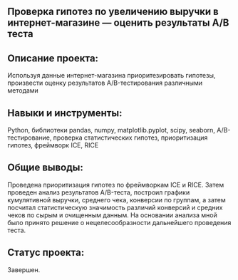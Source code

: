 Проверка гипотез по увеличению выручки в интернет-магазине — оценить результаты A/B теста
---
Описание проекта:
-----------
Используя данные интернет-магазина приоритезировать гипотезы, произвести оценку результатов A/B-тестирования различными методами

Навыки и инструменты:
----

Python, библиотеки pandas, numpy, matplotlib.pyplot, scipy, seaborn, A/B-тестирование, проверка статистических гипотез, приоритизация гипотез, фреймворк ICE, RICE

Общие выводы:
---
Проведена приоритизация гипотез по фреймворкам ICE и RICE. Затем проведен анализ результатов A/B-теста, построил графики кумулятивной выручки, среднего чека, конверсии по группам, а затем посчитал статистическую значимость различий конверсий и средних чеков по сырым и очищенным данным. На основании анализа мной было принято решение о нецелесообразности дальнейшего проведения теста.

Статус проекта:
---
Завершен.
